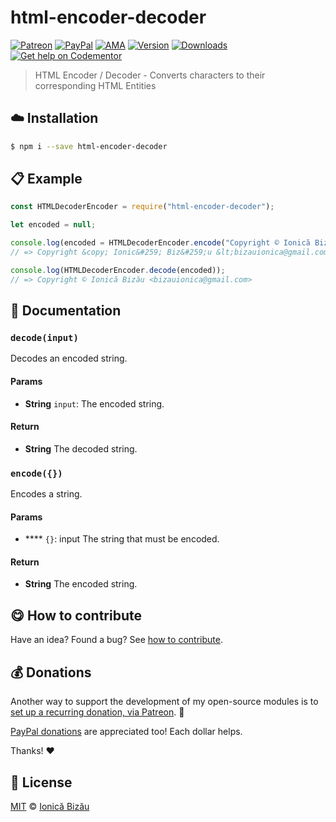 
# html-encoder-decoder

 [![Patreon](https://img.shields.io/badge/Support%20me%20on-Patreon-%23e6461a.svg)][patreon] [![PayPal](https://img.shields.io/badge/%24-paypal-f39c12.svg)][paypal-donations] [![AMA](https://img.shields.io/badge/ask%20me-anything-1abc9c.svg)](https://github.com/IonicaBizau/ama) [![Version](https://img.shields.io/npm/v/html-encoder-decoder.svg)](https://www.npmjs.com/package/html-encoder-decoder) [![Downloads](https://img.shields.io/npm/dt/html-encoder-decoder.svg)](https://www.npmjs.com/package/html-encoder-decoder) [![Get help on Codementor](https://cdn.codementor.io/badges/get_help_github.svg)](https://www.codementor.io/johnnyb?utm_source=github&utm_medium=button&utm_term=johnnyb&utm_campaign=github)

> HTML Encoder / Decoder - Converts characters to their corresponding HTML Entities

## :cloud: Installation

```sh
$ npm i --save html-encoder-decoder
```


## :clipboard: Example



```js
const HTMLDecoderEncoder = require("html-encoder-decoder");

let encoded = null;

console.log(encoded = HTMLDecoderEncoder.encode("Copyright © Ionică Bizău <bizauionica@gmail.com>"));
// => Copyright &copy; Ionic&#259; Biz&#259;u &lt;bizauionica@gmail.com&gt;

console.log(HTMLDecoderEncoder.decode(encoded));
// => Copyright © Ionică Bizău <bizauionica@gmail.com>
```

## :memo: Documentation


### `decode(input)`
Decodes an encoded string.

#### Params
- **String** `input`: The encoded string.

#### Return
- **String** The decoded string.

### `encode({})`
Encodes a string.

#### Params
- **** `{}`: input The string that must be encoded.

#### Return
- **String** The encoded string.



## :yum: How to contribute
Have an idea? Found a bug? See [how to contribute][contributing].


## :moneybag: Donations

Another way to support the development of my open-source modules is
to [set up a recurring donation, via Patreon][patreon]. :rocket:

[PayPal donations][paypal-donations] are appreciated too! Each dollar helps.

Thanks! :heart:


## :scroll: License

[MIT][license] © [Ionică Bizău][website]

[patreon]: https://www.patreon.com/ionicabizau
[paypal-donations]: https://www.paypal.com/cgi-bin/webscr?cmd=_s-xclick&hosted_button_id=RVXDDLKKLQRJW
[donate-now]: http://i.imgur.com/6cMbHOC.png

[license]: http://showalicense.com/?fullname=Ionic%C4%83%20Biz%C4%83u%20%3Cbizauionica%40gmail.com%3E%20(http%3A%2F%2Fionicabizau.net)&year=2014#license-mit
[website]: http://ionicabizau.net
[contributing]: /CONTRIBUTING.md
[docs]: /DOCUMENTATION.md
